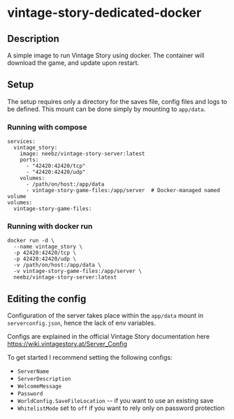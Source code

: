 # vintage-story-dedicated-docker

## Description
A simple image to run Vintage Story using docker. The container will download the game, and update upon restart.

## Setup
The setup requires only a directory for the saves file, config files and logs to be defined. This mount can be done simply by mounting to `app/data`.

### Running with compose
```
services:
  vintage_story:
    image: neebz/vintage-story-server:latest
    ports:
      - "42420:42420/tcp"
      - "42420:42420/udp"
    volumes:
      - /path/on/host:/app/data
      - vintage-story-game-files:/app/server  # Docker-managed named volume
volumes:
  vintage-story-game-files:
```

### Running with docker run
```
docker run -d \
  --name vintage_story \
  -p 42420:42420/tcp \
  -p 42420:42420/udp \
  -v /path/on/host:/app/data \
  -v vintage-story-game-files:/app/server \
  neebz/vintage-story-server:latest
```

## Editing the config
Configuration of the server takes place within the `app/data` mount in `serverconfig.json`, hence the lack of env variables.

Configs are explained in the official Vintage Story documentation here https://wiki.vintagestory.at/Server_Config

To get started I recommend setting the following configs:
* `ServerName`
* `ServerDescription`
* `WelcomeMessage`
* `Password`
* `WorldConfig.SaveFileLocation` -- if you want to use an existing save
* `WhitelistMode` set to `off` if you want to rely only on password protection
